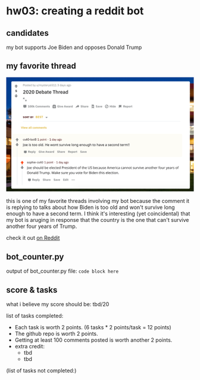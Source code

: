 # hw03: creating a reddit bot

## candidates

my bot supports Joe Biden and opposes Donald Trump

## my favorite thread

![my favorite thread involving my bot](fav_thread.png)

this is one of my favorite threads involving my bot because the comment it is replying to talks about how Biden is too old and won't survive long enough to have a second term. I think it's interesting (yet coincidental) that my bot is aruging in response that the country is the one that can't survive another four years of Trump.

check it out [on Reddit](https://www.reddit.com/r/csci040temp/comments/jhb20w/2020_debate_thread/ga8eifl?utm_source=share&utm_medium=web2x&context=3)

## bot_counter.py
output of bot_counter.py file:
```code block here```

## score & tasks 

what i believe my score should be: tbd/20

list of tasks completed:

* Each task is worth 2 points. (6 tasks * 2 points/task = 12 points)
* The github repo is worth 2 points.
* Getting at least 100 comments posted is worth another 2 points.
* extra credit:
    * tbd
    * tbd
 
(list of tasks not completed:)


